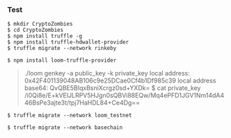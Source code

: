 ### Test
```shell
$ mkdir CryptoZombies
$ cd CryptoZombies
$ npm install truffle -g
$ npm install truffle-hdwallet-provider
$ truffle migrate --network rinkeby

$ npm install loom-truffle-provider
```
> ./loom genkey -a public_key -k private_key
local address: 0x42F401139048AB106c9e25DCae0Cf4b1Df985c39
local address base64: QvQBE5BIqxBsniXcrgz0sd+YXDk=
$ cat private_key
/i0Qi8e/E+kVEIJLRPV5HJgn0sQBVi88EQw/Mq4ePFD1JGV1Nm14dA446BsPe3ajte3t/tpj7HaHDL84+Ce4Dg==

```shell 
$ truffle migrate --network loom_testnet

$ truffle migrate --network basechain
```
